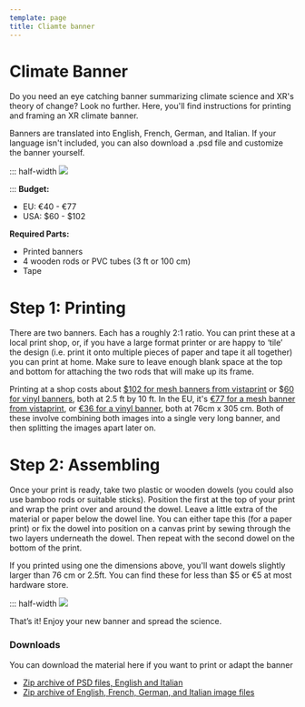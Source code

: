 ```yaml
---
template: page
title: Cliamte banner
---
```


# Climate Banner

Do you need an eye catching banner summarizing climate science and XR's theory of change? Look no further. Here, you'll find instructions for printing and framing an XR climate banner.

Banners are translated into English, French, German, and Italian. If your language isn't included, you can also download a .psd file and customize the banner yourself.

::: half-width
![](https://resources.xrscience.earth/projects/climate-banner/climate-banner.jpg)

:::
**Budget:**

* EU: €40 - €77
* USA: $60 - $102

**Required Parts:**

* Printed banners
* 4 wooden rods or PVC tubes (3 ft or 100 cm)
* Tape

# Step 1: Printing

There are two banners. Each has a roughly 2:1 ratio. You can print these at a local print shop, or, if you have a large format printer or are happy to ‘tile’ the design (i.e. print it onto multiple pieces of paper and tape it all together) you can print at home. Make sure to leave enough blank space at the top and bottom for attaching the two rods that will make up its frame.

Printing at a shop costs about [$102 for mesh banners from vistaprint](https://www.vistaprint.com/signs-posters/mesh-banners?xnav=Banners%3AFamily+Page_Family+Page_undefined_tile-image_1_HZE) or $[60 for vinyl banners](https://www.vistaprint.com/signs-posters/vinyl-banners?xnav=Signs+and+Posters%3ACategory+Page_Category+Page_undefined_tile-shell_0_PW4), both at 2.5 ft by 10 ft. In the EU, it's [€77 for a mesh banner from vistaprint](https://www.vistaprint.de/aussenwerbung-banner/mesh-banner?xnav=swsProductOnly_ResultTitle), or [€36 for a vinyl banner](https://www.vistaprint.de/aussenwerbung-banner/vinyl-werbebanner?xnav=swsProductOnly_ResultTitle), both at 76cm x 305 cm. Both of these involve combining both images into a single very long banner, and then splitting the images apart later on.

# Step 2: Assembling

Once your print is ready, take two plastic or wooden dowels (you could also use bamboo rods or suitable sticks). Position the first at the top of your print and wrap the print over and around the dowel. Leave a little extra of the material or paper below the dowel line. You can either tape this (for a paper print) or fix the dowel into position on a canvas print by sewing through the two layers underneath the dowel. Then repeat with the second dowel on the bottom of the print.

If you printed using one the dimensions above, you'll want dowels slightly larger than 76 cm or 2.5ft. You can find these for less than $5 or €5 at most hardware store.

::: half-width
![](https://resources.xrscience.earth/projects/climate-banner/explanation.jpg)


That’s it! Enjoy your new banner and spread the science.

### Downloads

You can download the material here if you want to print or adapt the banner

* [Zip archive of PSD files, English and Italian](https://resources.xrscience.earth/projects/climate-banner/psd.zip)
* [Zip archive of English, French, German, and Italian image files](https://resources.xrscience.earth/projects/climate-banner/jpg-png-pdf-all-langs.zip)
